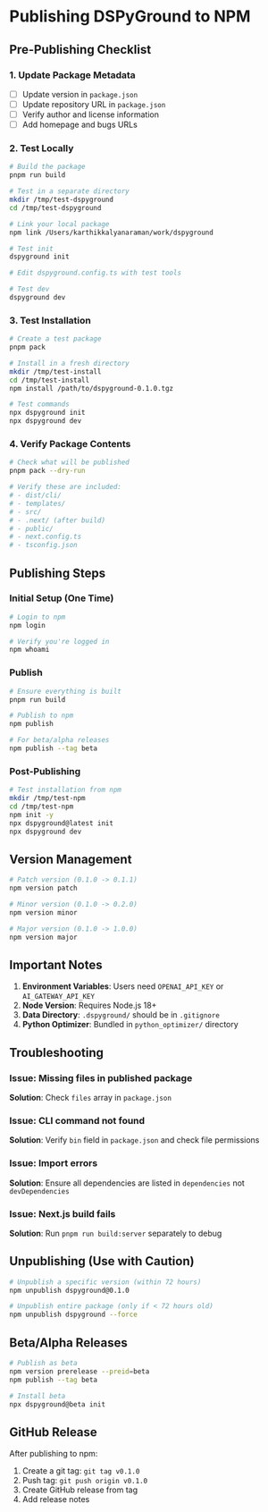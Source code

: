 # Publishing DSPyGround to NPM

## Pre-Publishing Checklist

### 1. Update Package Metadata
- [ ] Update version in `package.json`
- [ ] Update repository URL in `package.json`
- [ ] Verify author and license information
- [ ] Add homepage and bugs URLs

### 2. Test Locally

```bash
# Build the package
pnpm run build

# Test in a separate directory
mkdir /tmp/test-dspyground
cd /tmp/test-dspyground

# Link your local package
npm link /Users/karthikkalyanaraman/work/dspyground

# Test init
dspyground init

# Edit dspyground.config.ts with test tools

# Test dev
dspyground dev
```

### 3. Test Installation

```bash
# Create a test package
pnpm pack

# Install in a fresh directory
mkdir /tmp/test-install
cd /tmp/test-install
npm install /path/to/dspyground-0.1.0.tgz

# Test commands
npx dspyground init
npx dspyground dev
```

### 4. Verify Package Contents

```bash
# Check what will be published
pnpm pack --dry-run

# Verify these are included:
# - dist/cli/
# - templates/
# - src/
# - .next/ (after build)
# - public/
# - next.config.ts
# - tsconfig.json
```

## Publishing Steps

### Initial Setup (One Time)

```bash
# Login to npm
npm login

# Verify you're logged in
npm whoami
```

### Publish

```bash
# Ensure everything is built
pnpm run build

# Publish to npm
npm publish

# For beta/alpha releases
npm publish --tag beta
```

### Post-Publishing

```bash
# Test installation from npm
mkdir /tmp/test-npm
cd /tmp/test-npm
npm init -y
npx dspyground@latest init
npx dspyground dev
```

## Version Management

```bash
# Patch version (0.1.0 -> 0.1.1)
npm version patch

# Minor version (0.1.0 -> 0.2.0)
npm version minor

# Major version (0.1.0 -> 1.0.0)
npm version major
```

## Important Notes

1. **Environment Variables**: Users need `OPENAI_API_KEY` or `AI_GATEWAY_API_KEY`
2. **Node Version**: Requires Node.js 18+
3. **Data Directory**: `.dspyground/` should be in `.gitignore`
4. **Python Optimizer**: Bundled in `python_optimizer/` directory

## Troubleshooting

### Issue: Missing files in published package
**Solution**: Check `files` array in `package.json`

### Issue: CLI command not found
**Solution**: Verify `bin` field in `package.json` and check file permissions

### Issue: Import errors
**Solution**: Ensure all dependencies are listed in `dependencies` not `devDependencies`

### Issue: Next.js build fails
**Solution**: Run `pnpm run build:server` separately to debug

## Unpublishing (Use with Caution)

```bash
# Unpublish a specific version (within 72 hours)
npm unpublish dspyground@0.1.0

# Unpublish entire package (only if < 72 hours old)
npm unpublish dspyground --force
```

## Beta/Alpha Releases

```bash
# Publish as beta
npm version prerelease --preid=beta
npm publish --tag beta

# Install beta
npx dspyground@beta init
```

## GitHub Release

After publishing to npm:

1. Create a git tag: `git tag v0.1.0`
2. Push tag: `git push origin v0.1.0`
3. Create GitHub release from tag
4. Add release notes

